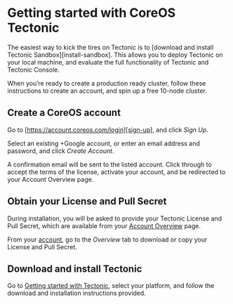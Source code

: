 # Getting started with CoreOS Tectonic

The easiest way to kick the tires on Tectonic is to [download and install Tectonic Sandbox][install-sandbox]. This allows you to deploy Tectonic on your local machine, and evaluate the full functionality of Tectonic and Tectonic Console.

When you’re ready to create a production ready cluster, follow these instructions to create an account, and spin up a free 10-node cluster.

## Create a CoreOS account

Go to [https://account.coreos.com/login][sign-up], and click *Sign Up*.

Select an existing +Google account, or enter an email address and password, and click *Create Account*.

A confirmation email will be sent to the listed account. Click through to accept the terms of the license, activate your account, and be redirected to your Account Overview page.

## Obtain your License and Pull Secret

During installation, you will be asked to provide your Tectonic License and Pull Secret, which are available from your [Account Overview][account-overview] page.

From your [account][sign-up], go to the *Overview* tab to download or copy your License and Pull Secret.

## Download and install Tectonic

Go to [Getting started with Tectonic][choose-platform], select your platform, and follow the download and installation instructions provided.


[sign-up]: https://account.coreos.com/login
[choose-platform]: ../install/index.md
[account-overview]: create-account.md#coreos-account-license-and-pull-secret
